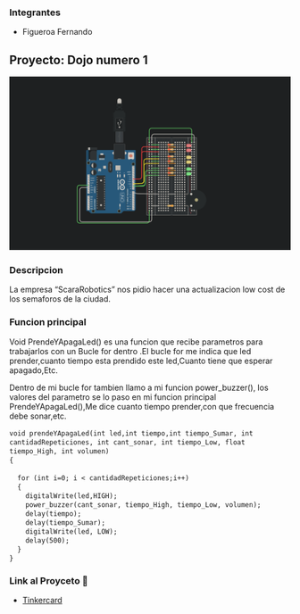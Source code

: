 ### Integrantes
* Figueroa Fernando

## Proyecto: Dojo numero 1

![](img/Dojo.PNG)

### Descripcion

La empresa “ScaraRobotics” nos pidio hacer una actualizacion low cost de los semaforos de la ciudad.

### Funcion principal

Void PrendeYApagaLed() es una funcion que recibe parametros para trabajarlos con un Bucle for dentro .El bucle for me indica que led prender,cuanto tiempo esta prendido este led,Cuanto tiene que esperar apagado,Etc.

Dentro de mi bucle for tambien llamo a mi funcion power_buzzer(), los valores del parametro se lo paso en mi funcion principal PrendeYApagaLed(),Me dice cuanto tiempo prender,con que frecuencia debe sonar,etc. 

```
void prendeYApagaLed(int led,int tiempo,int tiempo_Sumar, int cantidadRepeticiones, int cant_sonar, int tiempo_Low, float tiempo_High, int volumen)
{
  
  for (int i=0; i < cantidadRepeticiones;i++)
  {
  	digitalWrite(led,HIGH);
    power_buzzer(cant_sonar, tiempo_High, tiempo_Low, volumen);
    delay(tiempo);
    delay(tiempo_Sumar);
    digitalWrite(led, LOW);
    delay(500);
  }
}
```
### Link al Proyceto 👀

* [Tinkercard](https://www.tinkercad.com/things/4jOMKU8dgS1) 
